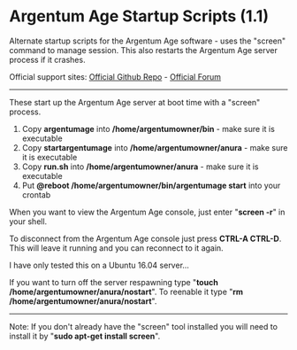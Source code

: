 # Argentum Age Startup Scripts (1.1)
Alternate startup scripts for the Argentum Age software - uses the "screen" command to manage session. This also restarts the Argentum Age server process if it crashes.

Official support sites: [Official Github Repo](https://github.com/fstltna/ArgentumStartup) - [Official Forum](https://argentumage.gameplayer.club/index.php/forum/argentum-age-utilities) 

---
These start up the Argentum Age server at boot time with a "screen" process.

1. Copy **argentumage** into **/home/argentumowner/bin** - make sure it is executable
2. Copy **startargentumage** into **/home/argentumowner/anura** - make sure it is executable
3. Copy **run.sh** into **/home/argentumowner/anura** - make sure it is executable
4. Put **@reboot /home/argentumowner/bin/argentumage start** into your crontab


When you want to view the Argentum Age console, just enter "**screen -r**" in your shell.

To disconnect from the Argentum Age console just press **CTRL-A CTRL-D**. This will leave it running and you can reconnect to it again.

I have only tested this on a Ubuntu 16.04 server...

If you want to turn off the server respawning type "**touch /home/argentumowner/anura/nostart**". To reenable it type "**rm /home/argentumowner/anura/nostart**".

---
Note: If you don't already have the "screen" tool installed you will need to install it by "**sudo apt-get install screen**".
